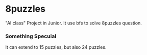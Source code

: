 # 8puzzles
"AI class" Project in Junior.
It use bfs to solve 8puzzles question.

### Something Specuial
It can extend to 15 puzzles, but also 24 puzzles.
